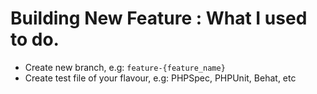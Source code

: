 # Building New Feature : What I used to do.

- Create new branch, e.g: `feature-{feature_name}`
- Create test file of your flavour, e.g: PHPSpec, PHPUnit, Behat, etc